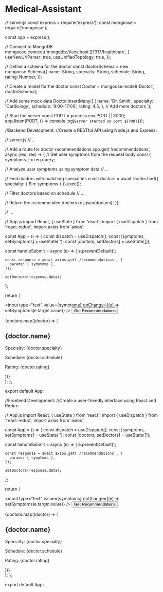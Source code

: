 # Medical-Assistant

// server.js
const express = require('express');
const mongoose = require('mongoose');

const app = express();

// Connect to MongoDB
mongoose.connect('mongodb://localhost:27017/healthcare', {
  useNewUrlParser: true,
  useUnifiedTopology: true,
});

// Define a schema for the doctor
const doctorSchema = new mongoose.Schema({
  name: String,
  specialty: String,
  schedule: String,
  rating: Number,
});

// Create a model for the doctor
const Doctor = mongoose.model('Doctor', doctorSchema);

// Add some mock data
Doctor.insertMany([
  {
    name: 'Dr. Smith',
    specialty: 'Cardiology',
    schedule: '9:00-17:00',
    rating: 4.5,
  },
  // Add more doctors
]);

// Start the server
const PORT = process.env.PORT || 3000;
app.listen(PORT, () => console.log(`Server started on port ${PORT}`));


//Backend Development:
//Create a RESTful API using Node.js and Express:

// server.js
// ...

// Add a route for doctor recommendations
app.get('/recommendations', async (req, res) => {
  // Get user symptoms from the request body
  const { symptoms } = req.query;

  // Analyze user symptoms using symptom data
  // ...

  // Find doctors with matching specialties
  const doctors = await Doctor.find({ specialty: { $in: symptoms } }).exec();

  // Filter doctors based on schedule
  // ...

  // Return the recommended doctors
  res.json(doctors);
});

// ...

// App.js
import React, { useState } from 'react';
import { useDispatch } from 'react-redux';
import axios from 'axios';

const App = () => {
  const dispatch = useDispatch();
  const [symptoms, setSymptoms] = useState('');
  const [doctors, setDoctors] = useState([]);

  const handleSubmit = async (e) => {
    e.preventDefault();

    const response = await axios.get('/recommendations', {
      params: { symptoms },
    });

    setDoctors(response.data);
  };

  return (
    <div>
      <form onSubmit={handleSubmit}>
        <input
          type="text"
          value={symptoms}
          onChange={(e) => setSymptoms(e.target.value)}
        />
        <button type="submit">Get Recommendations</button>
      </form>
      {doctors.map((doctor) => (
        <div key={doctor.name}>
          <h2>{doctor.name}</h2>
          <p>Specialty: {doctor.specialty}</p>
          <p>Schedule: {doctor.schedule}</p>
          <p>Rating: {doctor.rating}</p>
        </div>
      ))}
    </div>
  );
};

export default App;



//Frontend Development:
//Create a user-friendly interface using React and Redux:

// App.js
import React, { useState } from 'react';
import { useDispatch } from 'react-redux';
import axios from 'axios';

const App = () => {
  const dispatch = useDispatch();
  const [symptoms, setSymptoms] = useState('');
  const [doctors, setDoctors] = useState([]);

  const handleSubmit = async (e) => {
    e.preventDefault();

    const response = await axios.get('/recommendations', {
      params: { symptoms },
    });

    setDoctors(response.data);
  };

  return (
    <div>
      <form onSubmit={handleSubmit}>
        <input
          type="text"
          value={symptoms}
          onChange={(e) => setSymptoms(e.target.value)}
        />
        <button type="submit">Get Recommendations</button>
      </form>
      {doctors.map((doctor) => (
        <div key={doctor.name}>
          <h2>{doctor.name}</h2>
          <p>Specialty: {doctor.specialty}</p>
          <p>Schedule: {doctor.schedule}</p>
          <p>Rating: {doctor.rating}</p>
        </div>
      ))}
    </div>
  );
};

export default App;


